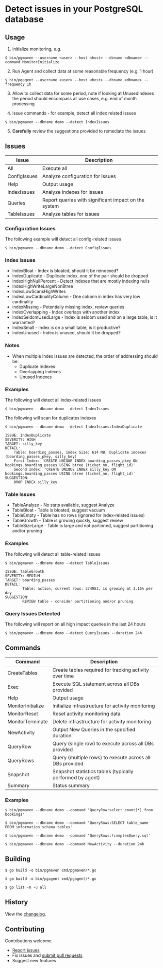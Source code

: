 # Detect issues in your PostgreSQL database

## Usage

1. Initialize monitoring, e.g.

`$ bin/pgmaven --username <user> --host <host> --dbname <dbname> --command MonitorInitialize`

2. Run Agent and collect data at some reasonable frequency (e.g. 1 hour)

`$ bin/pgagent --username <user> --host <host> --dbname <dbname> --frequency 1h`

3. Allow to collect data for some period, note if looking at UnusedIndexes the period should encompass all use cases, e.g. end of month processing

4. Issue commands - for example, detect all index related issues

`$ bin/pgmaven --dbname demo --detect IndexIssues`

5. **Carefully** review the suggestions provided to remediate the issues


## Issues

|Issue|Description|
|-----|-----------|
|All|Execute all|
|ConfigIssues|Analyze configuration for issues|
|Help|Output usage|
|IndexIssues|Analyze indexes for issues|
|Queries|Report queries with significant impact on the system|
|TableIssues|Analyze tables for issues|

### Configuration Issues

The following example will detect all config-related issues

`$ bin/pgmaven --dbname demo --detect ConfigIssues`

### Index Issues
 - IndexBloat - Index is bloated, should it be reindexed?
 - IndexDuplicate - Duplicate index, one of the pair should be dropped
 - IndexHighNullPercent - Detect indexes that are mostly indexing nulls
 - IndexHighWriteLargeNonBtree
 - IndexLowScansHighWrites
 - IndexLowCardinalityColumn - One column in index has very low cardinality
 - IndexMissing - Potentially missing index, review queries
 - IndexOverlapping - Index overlaps with another index
 - IndexSeldomUsedLarge - Index is seldom used and on a large table, is it warranted?
 - IndexSmall - Index is on a small table, is it productive?
 - IndexUnused - Index is unused, should it be dropped?

### Notes
- When multiple Index issues are detected, the order of addressing should be:
  - Duplicate Indexes
  - Overlapping Indexes
  - Unused Indexes

### Examples

The following will detect all index-related issues

`$ bin/pgmaven --dbname demo --detect IndexIssues`

The following will scan for duplicates indexes

`$ bin/pgmaven --dbname demo --detect IndexIssues:IndexDuplicate`

    ISSUE: IndexDuplicate
    SEVERITY: HIGH
    TARGET: silly_key
    DETAIL:
    	Table: boarding_passes, Index Size: 614 MB, Duplicate indexes (boarding_passes_pkey, silly_key)
    	First Index: 'CREATE UNIQUE INDEX boarding_passes_pkey ON bookings.boarding_passes USING btree (ticket_no, flight_id)'
    	Second Index: 'CREATE UNIQUE INDEX silly_key ON bookings.boarding_passes USING btree (ticket_no, flight_id)'
    SUGGESTION:
    	DROP INDEX silly_key

### Table Issues
 - TableAnalyze - No stats available, suggest Analyze
 - TableBloat - Table is bloated, suggest vacuum
 - TableEmpty - Table has no rows (ignored for index-related issues)
 - TableGrowth - Table is growing quickly, suggest review
 - TableSizeLarge - Table is large and not partioned, suggest partitioning and/or pruning

### Examples

The following will detect all table-related issues

`$ bin/pgmaven --dbname demo --detect TableIssues`

    ISSUE: TableGrowth
    SEVERITY: MEDIUM
    TARGET: boarding_passes
    DETAIL:
            Table: action, current rows: 374983, is growing at 3.15% per day
    SUGGESTION:
            REVIEW table - consider partitioning and/or pruning

### Query Issues Detected

The following will report on all high impact queries in the last 24 hours

`$ bin/pgmaven --dbname demo --detect QueryIssues --duration 24h`

## Commands

|Command|Description|
|-------|-----------|
|CreateTables|Create tables required for tracking activity over time|
|Exec|Execute SQL statement across all DBs provided|
|Help|Output usage|
|MonitorInitialize|Initialize infrastructure for activity monitoring|
|MonitorReset|Reset activity monitoring data|
|MonitorTerminate|Delete infrastructure for activity monitoring|
|NewActivity|Output New Queries in the specified duration|
|QueryRow|Query (single row) to execute across all DBs provided|
|QueryRows|Query (multiple rows) to execute across all DBs provided|
|Snapshot|Snapshot statistics tables (typically performed by agent)|
|Summary|Status summary|

### Examples

`$ bin/pgmaven --dbname demo --command 'QueryRow:select count(*) from bookings'`

`$ bin/pgmaven --dbname demo --command 'QueryRows:SELECT table_name FROM information_schema.tables'`

`$ bin/pgmaven --dbname demo --command 'QueryRows:!complexQuery.sql'`

`$ bin/pgmaven --dbname demo --command NewActivity --duration 24h`

## Building

`$ go build -o bin/pgmaven cmd/pgmaven/*.go`

`$ go build -o bin/pgagent cmd/pgagent/*.go`

`$ go list -m -u all`

## History
View the [changelog](https://github.com/tsegall/pgmaven/blob/main/ChangeLog.md).

## Contributing

Contributions welcome.

- [Report issues](https://github.com/tsegall/fta/issues)
- Fix issues and [submit pull requests](https://github.com/tsegall/pgmaven/pulls)
- Suggest new features
